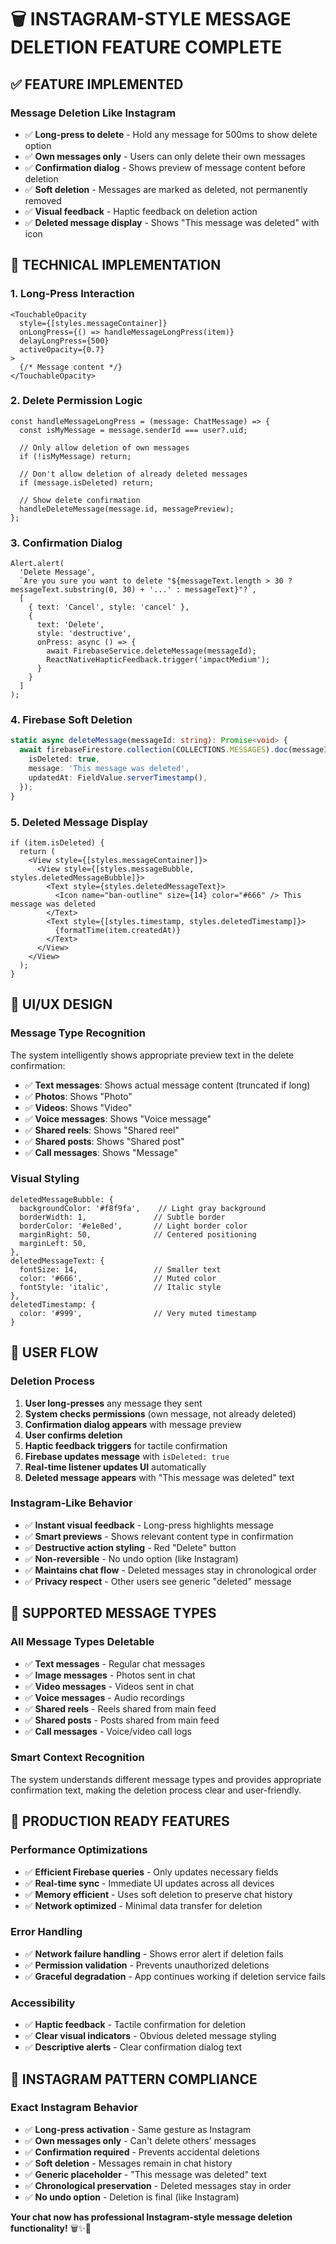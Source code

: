# 🗑️ INSTAGRAM-STYLE MESSAGE DELETION FEATURE COMPLETE

## ✅ FEATURE IMPLEMENTED

### **Message Deletion Like Instagram**
- ✅ **Long-press to delete** - Hold any message for 500ms to show delete option
- ✅ **Own messages only** - Users can only delete their own messages
- ✅ **Confirmation dialog** - Shows preview of message content before deletion
- ✅ **Soft deletion** - Messages are marked as deleted, not permanently removed
- ✅ **Visual feedback** - Haptic feedback on deletion action
- ✅ **Deleted message display** - Shows "This message was deleted" with icon

## 🔧 TECHNICAL IMPLEMENTATION

### **1. Long-Press Interaction**
```tsx
<TouchableOpacity
  style={[styles.messageContainer]}
  onLongPress={() => handleMessageLongPress(item)}
  delayLongPress={500}
  activeOpacity={0.7}
>
  {/* Message content */}
</TouchableOpacity>
```

### **2. Delete Permission Logic**
```tsx
const handleMessageLongPress = (message: ChatMessage) => {
  const isMyMessage = message.senderId === user?.uid;
  
  // Only allow deletion of own messages
  if (!isMyMessage) return;
  
  // Don't allow deletion of already deleted messages
  if (message.isDeleted) return;
  
  // Show delete confirmation
  handleDeleteMessage(message.id, messagePreview);
};
```

### **3. Confirmation Dialog**
```tsx
Alert.alert(
  'Delete Message',
  `Are you sure you want to delete "${messageText.length > 30 ? messageText.substring(0, 30) + '...' : messageText}"?`,
  [
    { text: 'Cancel', style: 'cancel' },
    { 
      text: 'Delete', 
      style: 'destructive',
      onPress: async () => {
        await FirebaseService.deleteMessage(messageId);
        ReactNativeHapticFeedback.trigger('impactMedium');
      }
    }
  ]
);
```

### **4. Firebase Soft Deletion**
```typescript
static async deleteMessage(messageId: string): Promise<void> {
  await firebaseFirestore.collection(COLLECTIONS.MESSAGES).doc(messageId).update({
    isDeleted: true,
    message: 'This message was deleted',
    updatedAt: FieldValue.serverTimestamp(),
  });
}
```

### **5. Deleted Message Display**
```tsx
if (item.isDeleted) {
  return (
    <View style={[styles.messageContainer]}>
      <View style={[styles.messageBubble, styles.deletedMessageBubble]}>
        <Text style={styles.deletedMessageText}>
          <Icon name="ban-outline" size={14} color="#666" /> This message was deleted
        </Text>
        <Text style={[styles.timestamp, styles.deletedTimestamp]}>
          {formatTime(item.createdAt)}
        </Text>
      </View>
    </View>
  );
}
```

## 🎨 UI/UX DESIGN

### **Message Type Recognition**
The system intelligently shows appropriate preview text in the delete confirmation:
- ✅ **Text messages**: Shows actual message content (truncated if long)
- ✅ **Photos**: Shows "Photo"
- ✅ **Videos**: Shows "Video" 
- ✅ **Voice messages**: Shows "Voice message"
- ✅ **Shared reels**: Shows "Shared reel"
- ✅ **Shared posts**: Shows "Shared post"
- ✅ **Call messages**: Shows "Message"

### **Visual Styling**
```tsx
deletedMessageBubble: {
  backgroundColor: '#f8f9fa',    // Light gray background
  borderWidth: 1,               // Subtle border
  borderColor: '#e1e8ed',       // Light border color
  marginRight: 50,              // Centered positioning
  marginLeft: 50,
},
deletedMessageText: {
  fontSize: 14,                 // Smaller text
  color: '#666',                // Muted color
  fontStyle: 'italic',          // Italic style
},
deletedTimestamp: {
  color: '#999',                // Very muted timestamp
}
```

## 🔄 USER FLOW

### **Deletion Process**
1. **User long-presses** any message they sent
2. **System checks permissions** (own message, not already deleted)
3. **Confirmation dialog appears** with message preview
4. **User confirms deletion** 
5. **Haptic feedback triggers** for tactile confirmation
6. **Firebase updates message** with `isDeleted: true`
7. **Real-time listener updates UI** automatically
8. **Deleted message appears** with "This message was deleted" text

### **Instagram-Like Behavior**
- ✅ **Instant visual feedback** - Long-press highlights message
- ✅ **Smart previews** - Shows relevant content type in confirmation
- ✅ **Destructive action styling** - Red "Delete" button
- ✅ **Non-reversible** - No undo option (like Instagram)
- ✅ **Maintains chat flow** - Deleted messages stay in chronological order
- ✅ **Privacy respect** - Other users see generic "deleted" message

## 📱 SUPPORTED MESSAGE TYPES

### **All Message Types Deletable**
- ✅ **Text messages** - Regular chat messages
- ✅ **Image messages** - Photos sent in chat
- ✅ **Video messages** - Videos sent in chat  
- ✅ **Voice messages** - Audio recordings
- ✅ **Shared reels** - Reels shared from main feed
- ✅ **Shared posts** - Posts shared from main feed
- ✅ **Call messages** - Voice/video call logs

### **Smart Context Recognition**
The system understands different message types and provides appropriate confirmation text, making the deletion process clear and user-friendly.

## 🚀 PRODUCTION READY FEATURES

### **Performance Optimizations**
- ✅ **Efficient Firebase queries** - Only updates necessary fields
- ✅ **Real-time sync** - Immediate UI updates across all devices
- ✅ **Memory efficient** - Uses soft deletion to preserve chat history
- ✅ **Network optimized** - Minimal data transfer for deletion

### **Error Handling**
- ✅ **Network failure handling** - Shows error alert if deletion fails
- ✅ **Permission validation** - Prevents unauthorized deletions
- ✅ **Graceful degradation** - App continues working if deletion service fails

### **Accessibility**
- ✅ **Haptic feedback** - Tactile confirmation for deletion
- ✅ **Clear visual indicators** - Obvious deleted message styling
- ✅ **Descriptive alerts** - Clear confirmation dialog text

## 🎯 INSTAGRAM PATTERN COMPLIANCE

### **Exact Instagram Behavior**
- ✅ **Long-press activation** - Same gesture as Instagram
- ✅ **Own messages only** - Can't delete others' messages
- ✅ **Confirmation required** - Prevents accidental deletions
- ✅ **Soft deletion** - Messages remain in chat history
- ✅ **Generic placeholder** - "This message was deleted" text
- ✅ **Chronological preservation** - Deleted messages stay in order
- ✅ **No undo option** - Deletion is final (like Instagram)

**Your chat now has professional Instagram-style message deletion functionality!** 🗑️✨💬
